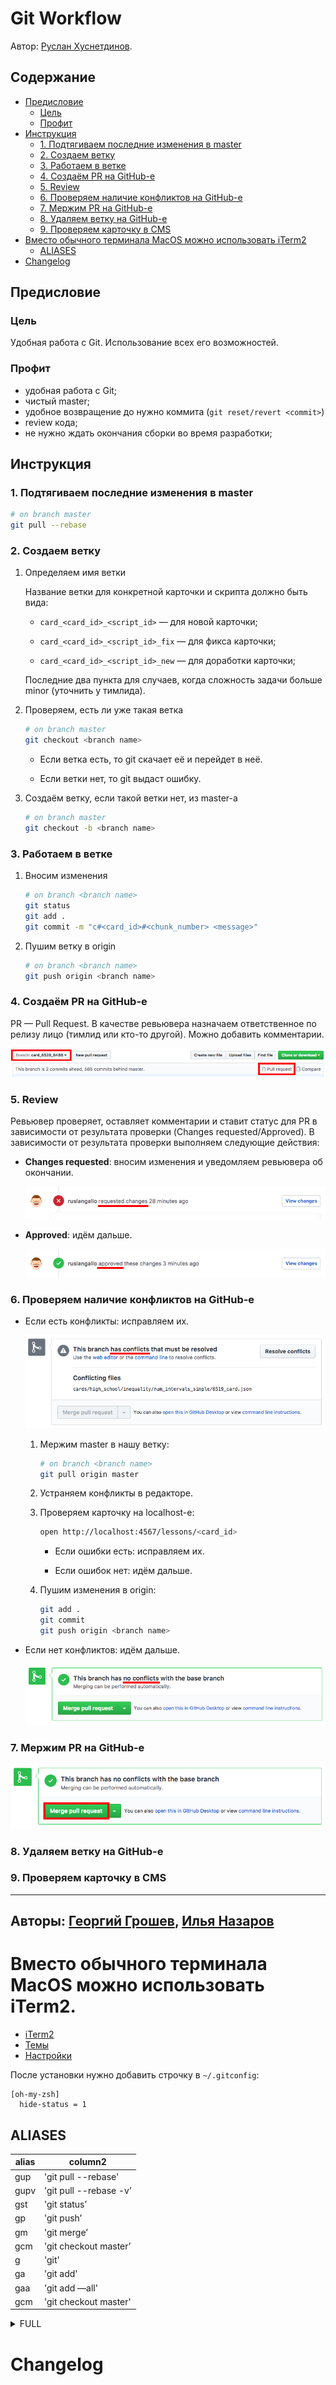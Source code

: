 # Git Workflow

Автор: [Руслан Хуснетдинов](https://github.com/ruslankhh).

## Содержание

- [Предисловие](#Предисловие)
    - [Цель](#Цель)
    - [Профит](#Профит)
- [Инструкция](#Инструкция)
    - [1. Подтягиваем последние изменения в master](#1-Подтягиваем-последние-изменения-в-master)
    - [2. Создаем ветку](#2-Создаем-ветку)
    - [3. Работаем в ветке](#3-Работаем-в-ветке)
    - [4. Создаём PR на GitHub-е](#4-Создаём-pr-на-github-е)
    - [5. Review](#5-review)
    - [6. Проверяем наличие конфликтов на GitHub-е](#6-Проверяем-наличие-конфликтов-на-github-е)
    - [7. Мержим PR на GitHub-е](#7-Мержим-pr-на-github-е)
    - [8. Удаляем ветку на GitHub-е](#8-Удаляем-ветку-на-github-е)
    - [9. Проверяем карточку в CMS](#9-Проверяем-карточку-в-cms)
- [Вместо обычного терминала MacOS можно использовать iTerm2](Вместо-обычного-терминала-MacOS-можно-использовать-iTerm2)
  - [ALIASES](#aliases)
- [Changelog](#changelog)

## Предисловие

### Цель

Удобная работа с Git. Использование всех его возможностей.

### Профит

- удобная работа с Git;
- чистый master;
- удобное возвращение до нужно коммита (`git reset/revert <commit>`)
- review кода;
- не нужно ждать окончания сборки во время разработки;

## Инструкция

### 1. Подтягиваем последние изменения в master

```bash
# on branch master
git pull --rebase
```

### 2. Создаем ветку

1. Определяем имя ветки

    Название ветки для конкретной карточки и скрипта должно быть вида:

    - `card_<card_id>_<script_id>` — для новой карточки;

    - `card_<card_id>_<script_id>_fix` — для фикса карточки;

    - `card_<card_id>_<script_id>_new` — для доработки карточки;

    Последние два пункта для случаев, когда сложность задачи больше minor (уточнить у тимлида).

2. Проверяем, есть ли уже такая ветка

    ```bash
    # on branch master
    git checkout <branch name>
    ```

    - Если ветка есть, то git скачает её и перейдет в неё.

    - Если ветки нет, то git выдаст ошибку.

3. Создаём ветку, если такой ветки нет, из master-а

    ```bash
    # on branch master
    git checkout -b <branch name>
    ```

### 3. Работаем в ветке

1. Вносим изменения

    ```bash
    # on branch <branch name>
    git status
    git add .
    git commit -m "c#<card_id>#<chunk_number> <message>"
    ```

2. Пушим ветку в origin

    ```bash
    # on branch <branch name>
    git push origin <branch name>
    ```

### 4. Создаём PR на GitHub-е

PR — Pull Request. В качестве ревьювера назначаем ответственное по релизу лицо (тимлид или кто-то другой). Можно добавить комментарии.

![PR](img/gitflow/pr.png)

### 5. Review

Ревьювер проверяет, оставляет комментарии и ставит статус для PR в зависимости от результата проверки (Changes requested/Approved). В зависимости от результата проверки выполняем следующие действия:

- **Changes requested**: вносим изменения и уведомляем ревьювера об окончании.

    ![Approved](img/gitflow/changes-requested.png)

- **Approved**: идём дальше.

    ![Approved](img/gitflow/approved.png)

### 6. Проверяем наличие конфликтов на GitHub-е

- Если есть конфликты: исправляем их.

  ![Check conflicts 0](img/gitflow/check-conflicts-0.png)

  1. Мержим master в нашу ветку:

      ```bash
      # on branch <branch name>
      git pull origin master
      ```

  2. Устраняем конфликты в редакторе.

  3. Проверяем карточку на localhost-е:

      ```bash
      open http://localhost:4567/lessons/<card_id>
      ```

      - Если ошибки есть: исправляем их.

      - Если ошибок нет: идём дальше.

  4. Пушим изменения в origin:

      ```bash
      git add .
      git commit
      git push origin <branch name>
      ```
- Если нет конфликтов: идём дальше.

    ![Check conflicts 1](img/gitflow/check-conflicts-1.png)

### 7. Мержим PR на GitHub-е

![Check conflicts 1](img/gitflow/merge.png)

### 8. Удаляем ветку на GitHub-е

### 9. Проверяем карточку в CMS

---

Авторы: [Георгий Грошев](https://github.com/eclegend), [Илья Назаров](https://github.com/ilich-x)
---

# Вместо обычного терминала MacOS можно использовать iTerm2.
* [iTerm2](https://www.iterm2.com/)
* [Темы](https://github.com/robbyrussell/oh-my-zsh/wiki/Themes)
* [Настройки](https://medium.com/@Clovis_app/configuration-of-a-beautiful-efficient-terminal-and-prompt-on-osx-in-7-minutes-827c29391961)

После установки нужно добавить строчку в `~/.gitconfig`:
```
[oh-my-zsh]
  hide-status = 1
```

## ALIASES

|alias | column2|
|------- | -------|
|gup | 'git pull --rebase'|
|gupv | 'git pull --rebase -v’|
|gst | 'git status’|
|gp | 'git push’|
|gm | 'git merge’|
|gcm | 'git checkout master’|
|g | 'git'|
|ga | 'git add'|
|gaa | 'git add —all'|
|gcm | 'git checkout master'|

<details><summary>FULL</summary>

alias | column1
------- | -------
 g | 'git'
 ga | 'git add'
 gaa | 'git add --all'
 gapa | 'git add --patch'
 gau | 'git add --update'
 gap | 'git apply'
 gb | 'git branch'
 gba | 'git branch -a'
 gbd | 'git branch -d'
 gbda | 'git branch --no-color --merged | command grep -vE "^(\*|\s*(master|develop|dev)\s*$)" | command xargs -n 1 git branch -d'
 gbl | 'git blame -b -w'
 gbnm | 'git branch --no-merged'
 gbr | 'git branch --remote'
 gbs | 'git bisect'
 gbsb | 'git bisect bad'
 gbsg | 'git bisect good'
 gbsr | 'git bisect reset'
 gbss | 'git bisect start'
 gc | 'git commit -v'
 gc! | 'git commit -v --amend'
 gcn! | 'git commit -v --no-edit --amend'
 gca | 'git commit -v -a'
 gca! | 'git commit -v -a --amend'
 gcan! | 'git commit -v -a --no-edit --amend'
 gcans! | 'git commit -v -a -s --no-edit --amend'
 gcam | 'git commit -a -m'
 gcsm | 'git commit -s -m'
 gcb | 'git checkout -b'
 gcf | 'git config --list'
 gcl | 'git clone --recursive'
 gclean | 'git clean -fd'
 gpristine | 'git reset --hard && git clean -dfx'
 gcm | 'git checkout master'
 gcd | 'git checkout develop'
 gcmsg | 'git commit -m'
 gco | 'git checkout'
 gcount | 'git shortlog -sn'
 gcp | 'git cherry-pick'
 gcpa | 'git cherry-pick --abort'
 gcpc | 'git cherry-pick --continue'
 gcs | 'git commit -S'
 gd | 'git diff'
 gdca | 'git diff --cached'
 gdcw | 'git diff --cached --word-diff'
 gdct | 'git describe --tags `git rev-list --tags --max-count=1`'
 gdt | 'git diff-tree --no-commit-id --name-only -r'
 gdw | 'git diff --word-diff'
 gg | 'git gui citool'
 gga | 'git gui citool --amend'
 gl | 'git pull'
 glg | 'git log --stat'
 glgp | 'git log --stat -p'
 glgg | 'git log --graph'
 glgga | 'git log --graph --decorate --all'
 glgm | 'git log --graph --max-count=10'
 glo | 'git log --oneline --decorate'
 glol | "git log --graph --pretty='%Cred%h%Creset -%C(yellow)%d%Creset %s %Cgreen(%cr) %C(bold blue)<%an>%Creset' --abbrev-commit"
 glola | "git log --graph --pretty='%Cred%h%Creset -%C(yellow)%d%Creset %s %Cgreen(%cr) %C(bold blue)<%an>%Creset' --abbrev-commit --all"
 glog | 'git log --oneline --decorate --graph'
 gloga | 'git log --oneline --decorate --graph --all'
 glp | "_git_log_prettily"
 gm | 'git merge'
 gmom | 'git merge origin/master'
 gmt | 'git mergetool --no-prompt'
 gmtvim | 'git mergetool --no-prompt --tool=vimdiff'
 gmum | 'git merge upstream/master'
 gma | 'git merge --abort'
 gp | 'git push'
 gpd | 'git push --dry-run'
 gpoat | 'git push origin --all && git push origin --tags'
 gpu | 'git push upstream'
 gpv | 'git push -v'
 gr | 'git remote'
 gra | 'git remote add'
 grb | 'git rebase'
 grba | 'git rebase --abort'
 grbc | 'git rebase --continue'
 grbi | 'git rebase -i'
 grbm | 'git rebase master'
 grbs | 'git rebase --skip'
 grh | 'git reset HEAD'
 grhh | 'git reset HEAD --hard'
 grmv | 'git remote rename'
 grrm | 'git remote remove'
 grset | 'git remote set-url'
 grt | 'cd $(git rev-parse --show-toplevel || echo ".")'
 gru | 'git reset --'
 grup | 'git remote update'
 grv | 'git remote -v'
 gsb | 'git status -sb'
 gsd | 'git svn dcommit'
 gsi | 'git submodule init'
 gsps | 'git show --pretty=short --show-signature'
 gsr | 'git svn rebase'
 gss | 'git status -s'
 gst | 'git status'
 gsta | 'git stash save'
 gstaa | 'git stash apply'
 gstc | 'git stash clear'
 gstd | 'git stash drop'
 gstl | 'git stash list'
 gstp | 'git stash pop'
 gsts | 'git stash show --text'
 gsu | 'git submodule update'
 gts | 'git tag -s'
 gtv | 'git tag | sort -V'
 gunignore | 'git update-index --no-assume-unchanged'
 gunwip | 'git log -n 1 | grep -q -c "\-\-wip\-\-" && git reset HEAD~1'
 gup | 'git pull --rebase'
 gupv | 'git pull --rebase -v'
 glum | 'git pull upstream master'
 gwch | 'git whatchanged -p --abbrev-commit --pretty=medium'
 gwip | 'git add -A; git rm $(git ls-files --deleted) 2> /dev/null; git commit --no-verify -m "--wip-- [skip ci]"'

</details>

# Changelog